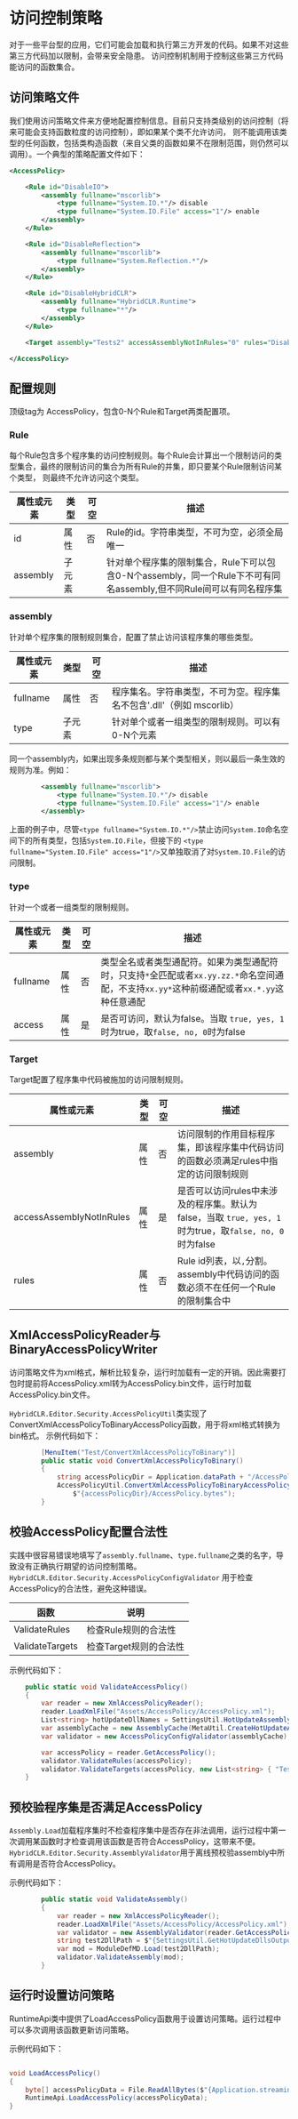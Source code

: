 # 访问控制策略

对于一些平台型的应用，它们可能会加载和执行第三方开发的代码。如果不对这些第三方代码加以限制，会带来安全隐患。
访问控制机制用于控制这些第三方代码能访问的函数集合。

## 访问策略文件

我们使用访问策略文件来方便地配置控制信息。目前只支持类级别的访问控制（将来可能会支持函数粒度的访问控制），即如果某个类不允许访问，
则不能调用该类型的任何函数，包括类构造函数（来自父类的函数如果不在限制范围，则仍然可以调用）。一个典型的策略配置文件如下：


```xml
<AccessPolicy>

	<Rule id="DisableIO">
		<assembly fullname="mscorlib">
			<type fullname="System.IO.*"/> disable
			<type fullname="System.IO.File" access="1"/> enable
		</assembly>
	</Rule>

	<Rule id="DisableReflection">
		<assembly fullname="mscorlib">
			<type fullname="System.Reflection.*"/>
		</assembly>
	</Rule>

	<Rule id="DisableHybridCLR">
		<assembly fullname="HybridCLR.Runtime">
			<type fullname="*"/>
		</assembly>
	</Rule>

	<Target assembly="Tests2" accessAssemblyNotInRules="0" rules="DisableReflection,DisableIO,DisableHybridCLR"/>

</AccessPolicy>

```


## 配置规则

顶级tag为 AccessPolicy，包含0-N个Rule和Target两类配置项。

### Rule

每个Rule包含多个程序集的访问控制规则。每个Rule会计算出一个限制访问的类型集合，最终的限制访问的集合为所有Rule的并集，即只要某个Rule限制访问某个类型，
则最终不允许访问这个类型。

|属性或元素|类型|可空|描述|
|-|-|-|-|
|id|属性|否|Rule的id。字符串类型，不可为空，必须全局唯一|
|assembly|子元素||针对单个程序集的限制集合，Rule下可以包含0-N个assembly，同一个Rule下不可有同名assembly,但不同Rule间可以有同名程序集|

### assembly

针对单个程序集的限制规则集合，配置了禁止访问该程序集的哪些类型。

|属性或元素|类型|可空|描述|
|-|-|-|-|
|fullname|属性|否|程序集名。字符串类型，不可为空。程序集名不包含'.dll'（例如 mscorlib）|
|type|子元素||针对单个或者一组类型的限制规则。可以有0-N个元素|

同一个assembly内，如果出现多条规则都与某个类型相关，则以最后一条生效的规则为准。例如：

```xml
		<assembly fullname="mscorlib">
			<type fullname="System.IO.*"/> disable
			<type fullname="System.IO.File" access="1"/> enable
		</assembly>
```

上面的例子中，尽管`<type fullname="System.IO.*"/>`禁止访问`System.IO`命名空间下的所有类型，包括`System.IO.File`，但接下的
`<type fullname="System.IO.File" access="1"/>`又单独取消了对`System.IO.File`的访问限制。

### type

针对一个或者一组类型的限制规则。

|属性或元素|类型|可空|描述|
|-|-|-|-|
|fullname|属性|否|类型全名或者类型通配符。如果为类型通配符时，只支持`*`全匹配或者`xx.yy.zz.*`命名空间通配，不支持`xx.yy*`这种前缀通配或者`xx.*.yy`这种任意通配|
|access|属性|是|是否可访问，默认为false。当取 `true, yes, 1` 时为true，取`false, no, 0`时为false|


### Target

Target配置了程序集中代码被施加的访问限制规则。

|属性或元素|类型|可空|描述|
|-|-|-|-|
|assembly|属性|否|访问限制的作用目标程序集，即该程序集中代码访问的函数必须满足rules中指定的访问限制规则|
|accessAssemblyNotInRules|属性|是|是否可以访问rules中未涉及的程序集。默认为false，当取 `true, yes, 1` 时为true，取`false, no, 0`时为false|
|rules|属性|否|Rule id列表，以`,`分割。assembly中代码访问的函数必须不在任何一个Rule的限制集合中|

## XmlAccessPolicyReader与BinaryAccessPolicyWriter

访问策略文件为xml格式，解析比较复杂，运行时加载有一定的开销。因此需要打包时提前将AccessPolicy.xml转为AccessPolicy.bin文件，运行时加载AccessPolicy.bin文件。

`HybridCLR.Editor.Security.AccessPolicyUtil`类实现了ConvertXmlAccessPolicyToBinaryAccessPolicy函数，用于将xml格式转换为bin格式。
示例代码如下：

```csharp
        [MenuItem("Test/ConvertXmlAccessPolicyToBinary")]
        public static void ConvertXmlAccessPolicyToBinary()
        {
            string accessPolicyDir = Application.dataPath + "/AccessPolicy";
            AccessPolicyUtil.ConvertXmlAccessPolicyToBinaryAccessPolicy($"{accessPolicyDir}/AccessPolicy.xml",
				$"{accessPolicyDir}/AccessPolicy.bytes");
        }
```

## 校验AccessPolicy配置合法性

实践中很容易错误地填写了`assembly.fullname`、`type.fullname`之类的名字，导致没有正确执行期望的访问控制策略。
`HybridCLR.Editor.Security.AccessPolicyConfigValidator` 用于检查 AccessPolicy的合法性，避免这种错误。

|函数|说明|
|-|-|
|ValidateRules|检查Rule规则的合法性|
|ValidateTargets|检查Target规则的合法性|

示例代码如下：

```csharp
	public static void ValidateAccessPolicy()
	{
		var reader = new XmlAccessPolicyReader();
		reader.LoadXmlFile("Assets/AccessPolicy/AccessPolicy.xml");
		List<string> hotUpdateDllNames = SettingsUtil.HotUpdateAssemblyNamesExcludePreserved;
		var assemblyCache = new AssemblyCache(MetaUtil.CreateHotUpdateAndAOTAssemblyResolver(EditorUserBuildSettings.activeBuildTarget, hotUpdateDllNames));
		var validator = new AccessPolicyConfigValidator(assemblyCache);

		var accessPolicy = reader.GetAccessPolicy();
		validator.ValidateRules(accessPolicy);
		validator.ValidateTargets(accessPolicy, new List<string> { "Tests2" });
	}
```

## 预校验程序集是否满足AccessPolicy

`Assembly.Load`加载程序集时不检查程序集中是否存在非法调用，运行过程中第一次调用某函数时才检查调用该函数是否符合AccessPolicy，这带来不便。
`HybridCLR.Editor.Security.AssemblyValidator`用于离线预校验assembly中所有调用是否符合AccessPolicy。

示例代码如下：

```csharp
        public static void ValidateAssembly()
        {
            var reader = new XmlAccessPolicyReader();
            reader.LoadXmlFile("Assets/AccessPolicy/AccessPolicy.xml");
            var validator = new AssemblyValidator(reader.GetAccessPolicy());
            string test2DllPath = $"{SettingsUtil.GetHotUpdateDllsOutputDirByTarget(EditorUserBuildSettings.activeBuildTarget)}/Tests2.dll";
            var mod = ModuleDefMD.Load(test2DllPath);
            validator.ValidateAssembly(mod);
        }

```

## 运行时设置访问策略

RuntimeApi类中提供了LoadAccessPolicy函数用于设置访问策略。运行过程中可以多次调用该函数更新访问策略。

示例代码如下：

```csharp

void LoadAccessPolicy()
{
	byte[] accessPolicyData = File.ReadAllBytes($"{Application.streamingAssetsPath}/AccessPolicy.bin");
	RuntimeApi.LoadAccessPolicy(accessPolicyData);
}

```
